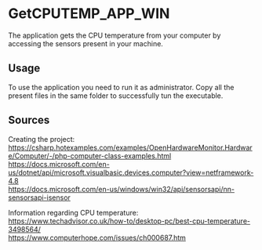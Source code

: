 # GetCPUTEMP_APP_WIN
The application gets the CPU temperature from your computer by accessing the sensors present in your machine. 

## Usage

To use the application you need to run it as administrator. Copy all the present files in the same folder to successfully tun the executable.

## Sources

Creating the project:<br />
https://csharp.hotexamples.com/examples/OpenHardwareMonitor.Hardware/Computer/-/php-computer-class-examples.html <br />
https://docs.microsoft.com/en-us/dotnet/api/microsoft.visualbasic.devices.computer?view=netframework-4.8 <br />
https://docs.microsoft.com/en-us/windows/win32/api/sensorsapi/nn-sensorsapi-isensor <br />

Information regarding CPU temperature:<br />
https://www.techadvisor.co.uk/how-to/desktop-pc/best-cpu-temperature-3498564/<br />
https://www.computerhope.com/issues/ch000687.htm<br />
